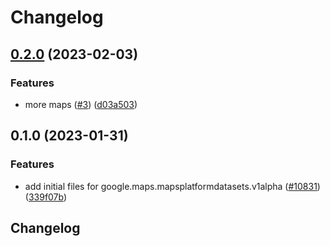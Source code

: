 # Changelog

## [0.2.0](https://github.com/bcoe/google-cloud-python/compare/google-maps-mapsplatformdatasets-v0.1.0...google-maps-mapsplatformdatasets-v0.2.0) (2023-02-03)


### Features

* more maps ([#3](https://github.com/bcoe/google-cloud-python/issues/3)) ([d03a503](https://github.com/bcoe/google-cloud-python/commit/d03a503c62b92d8e0f1ba0776d64f53e7f34885f))

## 0.1.0 (2023-01-31)


### Features

* add initial files for google.maps.mapsplatformdatasets.v1alpha ([#10831](https://github.com/googleapis/google-cloud-python/issues/10831)) ([339f07b](https://github.com/googleapis/google-cloud-python/commit/339f07bca21ed0955f0e04c71067ec96253faf02))

## Changelog
